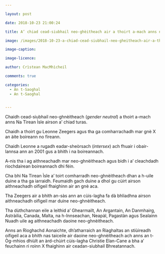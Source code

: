 ```yaml
---

layout: post

date: 2018-10-23 21:00:24

title: A’ chiad cead-siubhail neo-ghèitheach air a thoirt a-mach anns na Tìrean Ìsle

image: /images/2018-10-23-a-chiad-cead-siubhail-neo-gheitheach-air-a-thoirt-a-mach-anns-na-tirean-isle.webp

image-caption:

image-licence:

author: Crìstean MacMhìcheil

comments: true

categories:
  - An t-Saoghal
  - An t-Saoghal
  

---
```


Chaidh cead-siubhail neo-ghnèitheach (_gender neutral_) a thoirt a-mach anns Na Tìrean Ìsle airson a&#8217; chiad turas.

<!--more-->

Chaidh a thoirt gu Leonne Zeegers agus tha ga comharrachadh mar gnè X an àite boireann no fireann.

Chaidh Leonne a rugadh eadar-sheòrsach (_intersex_) ach fhuair i obair-lannsa ann an 2001 gus a bhith i na boireannach.

A-nis tha i ag aithneachadh mar neo-ghnèitheach agus bidh i a&#8217; cleachdadh riochdairean boireannach dhi fèin.

Cha bhi Na Tìrean Ìsle a&#8217; toirt comharradh neo-ghnèitheach dhan a h-uile duine a tha ga iarraidh. Feumaidh gach duine a dhol gu cùirt airson aithneachadh oifigeil fhaighinn air an gnè aca.

Tha Zeegers air a bhith an-sàs ann an cùis-lagha fa dà bhliadhna airson aithneachadh oifigeil mar duine neo-ghnèitheach.

Tha dùthchannan eile a leithid a&#8217; Ghearmailt, An Argantain, An Danmhairg, Astràilia, Canada, Malta, na h-Innseachan, Neapàl, Pagastàn agus Sealainn Nuadh uile ag aithneachadh daoine neo-ghnèitheach.

Anns an Rìoghachd Aonaichte, dh&#8217;atharraich an Riaghaltas an stiùireadh oifigeil aca a bhith nas taiceile air daoine neo-ghnèitheach ach anns an t-Òg-mhios dhiùlt an àrd-chùirt cùis-lagha Christie Elan-Cane a bha a&#8217; feuchainn ri roinn X fhaighinn air ceadan-siubhail Bhreatannach.
